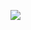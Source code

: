 <!-- [![Top Langs](https://github-readme-stats.vercel.app/api/top-langs/?username=Old-Second)](https://github.com/anuraghazra/github-readme-stats) -->
![](https://github-readme-stats.vercel.app/api/wakatime?username=OldSecond&api_domain=wakatime.com&bg_color=2D3748&title_color=2F855A&icon_color=2F855A&text_color=ffffff&custom_title=本月代码时间)
<!-- ### Hi there 👋 -->

<!--
**Old-Second/Old-Second** is a ✨ _special_ ✨ repository because its `README.md` (this file) appears on your GitHub profile.

Here are some ideas to get you started:

- 🔭 I’m currently working on ...
- 🌱 I’m currently learning ...
- 👯 I’m looking to collaborate on ...
- 🤔 I’m looking for help with ...
- 💬 Ask me about ...
- 📫 How to reach me: ...
- 😄 Pronouns: ...
- ⚡ Fun fact: ...
-->
